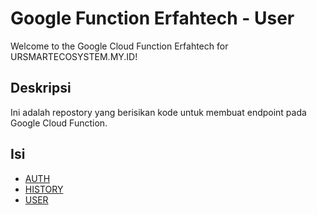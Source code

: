 # Google Function Erfahtech - User

Welcome to the Google Cloud Function Erfahtech for URSMARTECOSYSTEM.MY.ID!

## Deskripsi

Ini adalah repostory yang berisikan kode untuk membuat endpoint pada Google Cloud Function.

## Isi

- [AUTH](https://ursmartecosystem.my.id/gcf/Auth)
- [HISTORY](https://ursmartecosystem.my.id/gcf/History)
- [USER](https://ursmartecosystem.my.id/User)
